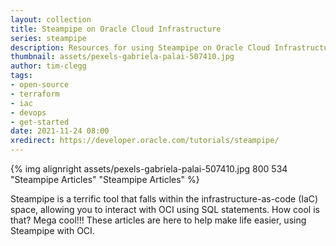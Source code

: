```yaml
---
layout: collection
title: Steampipe on Oracle Cloud Infrastructure
series: steampipe
description: Resources for using Steampipe on Oracle Cloud Infrastructure.
thumbnail: assets/pexels-gabriela-palai-507410.jpg
author: tim-clegg
tags:
- open-source
- terraform
- iac
- devops
- get-started
date: 2021-11-24 08:00
xredirect: https://developer.oracle.com/tutorials/steampipe/
---
```


{% img alignright assets/pexels-gabriela-palai-507410.jpg 800 534 "Steampipe Articles" "Steampipe Articles" %}

Steampipe is a terrific tool that falls within the infrastructure-as-code (IaC) space, allowing you to interact with OCI using SQL statements.  How cool is that?  Mega cool!!!  These articles are here to help make life easier, using Steampipe with OCI.
